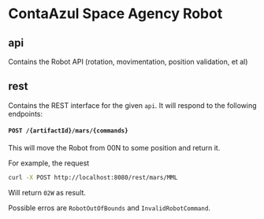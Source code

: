 ContaAzul Space Agency Robot
==========

## api

Contains the Robot API (rotation, movimentation, position validation, et al)

## rest

Contains the REST interface for the given `api`. It will respond to the following
endpoints:

#### `POST /{artifactId}/mars/{commands}`

This will move the Robot from 00N to some position and return it.

For example, the request

```bash
curl -X POST http://localhost:8080/rest/mars/MML
```

Will return `02W` as result.

Possible erros are `RobotOutOfBounds` and `InvalidRobotCommand`.
    

